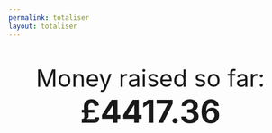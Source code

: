 ```yaml
---
permalink: totaliser
layout: totaliser
---
```

<div style='text-align:center;font-size:300%;padding-top:30px'>Money raised so far:</div>
<div style='font-weight:bold;text-align:center;font-size:400%'>£4417.36</div>

